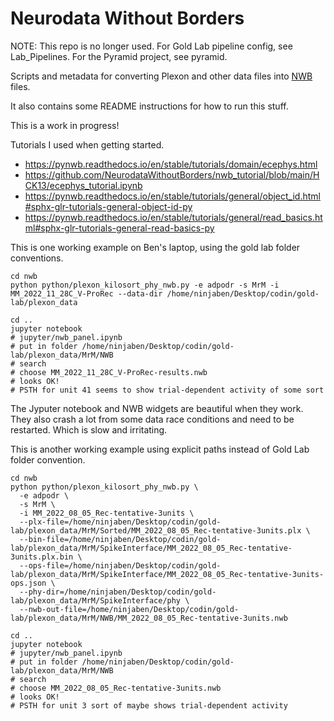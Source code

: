 # Neurodata Without Borders

NOTE: This repo is no longer used. For Gold Lab pipeline config, see Lab_Pipelines. For the Pyramid project, see pyramid.

Scripts and metadata for converting Plexon and other data files into [NWB](https://pynwb.readthedocs.io/en/stable/) files.

It also contains some README instructions for how to run this stuff.

This is a work in progress!

Tutorials I used when getting started.

 - https://pynwb.readthedocs.io/en/stable/tutorials/domain/ecephys.html
 - https://github.com/NeurodataWithoutBorders/nwb_tutorial/blob/main/HCK13/ecephys_tutorial.ipynb
 - https://pynwb.readthedocs.io/en/stable/tutorials/general/object_id.html#sphx-glr-tutorials-general-object-id-py
 - https://pynwb.readthedocs.io/en/stable/tutorials/general/read_basics.html#sphx-glr-tutorials-general-read-basics-py

This is one working example on Ben's laptop, using the gold lab folder conventions.
```
cd nwb
python python/plexon_kilosort_phy_nwb.py -e adpodr -s MrM -i MM_2022_11_28C_V-ProRec --data-dir /home/ninjaben/Desktop/codin/gold-lab/plexon_data

cd ..
jupyter notebook
# jupyter/nwb_panel.ipynb
# put in folder /home/ninjaben/Desktop/codin/gold-lab/plexon_data/MrM/NWB
# search
# choose MM_2022_11_28C_V-ProRec-results.nwb
# looks OK!
# PSTH for unit 41 seems to show trial-dependent activity of some sort
```

The Jyputer notebook and NWB widgets are beautiful when they work.
They also crash a lot from some data race conditions and need to be restarted.
Which is slow and irritating.

This is another working example using explicit paths instead of Gold Lab folder convention.
```
cd nwb
python python/plexon_kilosort_phy_nwb.py \
  -e adpodr \
  -s MrM \
  -i MM_2022_08_05_Rec-tentative-3units \
  --plx-file=/home/ninjaben/Desktop/codin/gold-lab/plexon_data/MrM/Sorted/MM_2022_08_05_Rec-tentative-3units.plx \
  --bin-file=/home/ninjaben/Desktop/codin/gold-lab/plexon_data/MrM/SpikeInterface/MM_2022_08_05_Rec-tentative-3units.plx.bin \
  --ops-file=/home/ninjaben/Desktop/codin/gold-lab/plexon_data/MrM/SpikeInterface/MM_2022_08_05_Rec-tentative-3units-ops.json \
  --phy-dir=/home/ninjaben/Desktop/codin/gold-lab/plexon_data/MrM/SpikeInterface/phy \
  --nwb-out-file=/home/ninjaben/Desktop/codin/gold-lab/plexon_data/MrM/NWB/MM_2022_08_05_Rec-tentative-3units.nwb

cd ..
jupyter notebook
# jupyter/nwb_panel.ipynb
# put in folder /home/ninjaben/Desktop/codin/gold-lab/plexon_data/MrM/NWB
# search
# choose MM_2022_08_05_Rec-tentative-3units.nwb
# looks OK!
# PSTH for unit 3 sort of maybe shows trial-dependent activity
```
